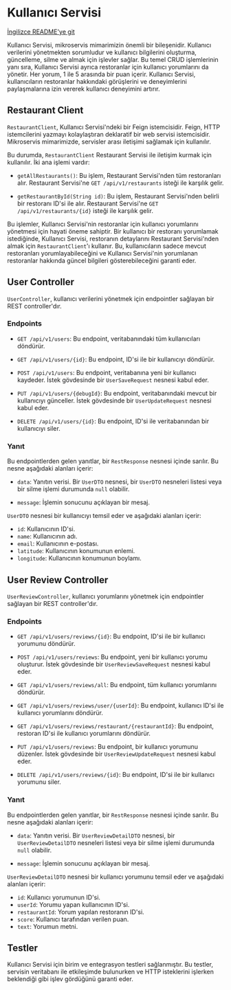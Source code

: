 # Kullanıcı Servisi

[İngilizce README'ye git](README.md)

Kullanıcı Servisi, mikroservis mimarimizin önemli bir bileşenidir. Kullanıcı verilerini yönetmekten sorumludur ve kullanıcı bilgilerini oluşturma, güncelleme, silme ve almak için işlevler sağlar. Bu temel CRUD işlemlerinin yanı sıra, Kullanıcı Servisi ayrıca restoranlar için kullanıcı yorumlarını da yönetir. Her yorum, 1 ile 5 arasında bir puan içerir. Kullanıcı Servisi, kullanıcıların restoranlar hakkındaki görüşlerini ve deneyimlerini paylaşmalarına izin vererek kullanıcı deneyimini artırır.

## Restaurant Client

`RestaurantClient`, Kullanıcı Servisi'ndeki bir Feign istemcisidir. Feign, HTTP istemcilerini yazmayı kolaylaştıran deklaratif bir web servisi istemcisidir. Mikroservis mimarimizde, servisler arası iletişimi sağlamak için kullanılır.

Bu durumda, `RestaurantClient` Restaurant Servisi ile iletişim kurmak için kullanılır. İki ana işlemi vardır:

- `getAllRestaurants()`: Bu işlem, Restaurant Servisi'nden tüm restoranları alır. Restaurant Servisi'ne `GET /api/v1/restaurants` isteği ile karşılık gelir.

- `getRestaurantById(String id)`: Bu işlem, Restaurant Servisi'nden belirli bir restoranı ID'si ile alır. Restaurant Servisi'ne `GET /api/v1/restaurants/{id}` isteği ile karşılık gelir.

Bu işlemler, Kullanıcı Servisi'nin restoranlar için kullanıcı yorumlarını yönetmesi için hayati öneme sahiptir. Bir kullanıcı bir restoranı yorumlamak istediğinde, Kullanıcı Servisi, restoranın detaylarını Restaurant Servisi'nden almak için `RestaurantClient`'ı kullanır. Bu, kullanıcıların sadece mevcut restoranları yorumlayabileceğini ve Kullanıcı Servisi'nin yorumlanan restoranlar hakkında güncel bilgileri gösterebileceğini garanti eder.

## User Controller

`UserController`, kullanıcı verilerini yönetmek için endpointler sağlayan bir REST controller'dır.

### Endpoints

- `GET /api/v1/users`: Bu endpoint, veritabanındaki tüm kullanıcıları döndürür.

- `GET /api/v1/users/{id}`: Bu endpoint, ID'si ile bir kullanıcıyı döndürür.

- `POST /api/v1/users`: Bu endpoint, veritabanına yeni bir kullanıcı kaydeder. İstek gövdesinde bir `UserSaveRequest` nesnesi kabul eder.

- `PUT /api/v1/users/{debugId}`: Bu endpoint, veritabanındaki mevcut bir kullanıcıyı günceller. İstek gövdesinde bir `UserUpdateRequest` nesnesi kabul eder.

- `DELETE /api/v1/users/{id}`: Bu endpoint, ID'si ile veritabanından bir kullanıcıyı siler.

### Yanıt

Bu endpointlerden gelen yanıtlar, bir `RestResponse` nesnesi içinde sarılır. Bu nesne aşağıdaki alanları içerir:

- `data`: Yanıtın verisi. Bir `UserDTO` nesnesi, bir `UserDTO` nesneleri listesi veya bir silme işlemi durumunda `null` olabilir.

- `message`: İşlemin sonucunu açıklayan bir mesaj.

`UserDTO` nesnesi bir kullanıcıyı temsil eder ve aşağıdaki alanları içerir:

- `id`: Kullanıcının ID'si.
- `name`: Kullanıcının adı.
- `email`: Kullanıcının e-postası.
- `latitude`: Kullanıcının konumunun enlemi.
- `longitude`: Kullanıcının konumunun boylamı.


## User Review Controller

`UserReviewController`, kullanıcı yorumlarını yönetmek için endpointler sağlayan bir REST controller'dır.

### Endpoints

- `GET /api/v1/users/reviews/{id}`: Bu endpoint, ID'si ile bir kullanıcı yorumunu döndürür.

- `POST /api/v1/users/reviews`: Bu endpoint, yeni bir kullanıcı yorumu oluşturur. İstek gövdesinde bir `UserReviewSaveRequest` nesnesi kabul eder.

- `GET /api/v1/users/reviews/all`: Bu endpoint, tüm kullanıcı yorumlarını döndürür.
- `GET /api/v1/users/reviews/user/{userId}`: Bu endpoint, kullanıcı ID'si ile kullanıcı yorumlarını döndürür.

- `GET /api/v1/users/reviews/restaurant/{restaurantId}`: Bu endpoint, restoran ID'si ile kullanıcı yorumlarını döndürür.

- `PUT /api/v1/users/reviews`: Bu endpoint, bir kullanıcı yorumunu düzenler. İstek gövdesinde bir `UserReviewUpdateRequest` nesnesi kabul eder.

- `DELETE /api/v1/users/reviews/{id}`: Bu endpoint, ID'si ile bir kullanıcı yorumunu siler.

### Yanıt

Bu endpointlerden gelen yanıtlar, bir `RestResponse` nesnesi içinde sarılır. Bu nesne aşağıdaki alanları içerir:

- `data`: Yanıtın verisi. Bir `UserReviewDetailDTO` nesnesi, bir `UserReviewDetailDTO` nesneleri listesi veya bir silme işlemi durumunda `null` olabilir.

- `message`: İşlemin sonucunu açıklayan bir mesaj.

`UserReviewDetailDTO` nesnesi bir kullanıcı yorumunu temsil eder ve aşağıdaki alanları içerir:

- `id`: Kullanıcı yorumunun ID'si.
- `userId`: Yorumu yapan kullanıcının ID'si.
- `restaurantId`: Yorum yapılan restoranın ID'si.
- `score`: Kullanıcı tarafından verilen puan.
- `text`: Yorumun metni.

## Testler

Kullanıcı Servisi için birim ve entegrasyon testleri sağlanmıştır. Bu testler, servisin veritabanı ile etkileşimde bulunurken ve HTTP isteklerini işlerken beklendiği gibi işlev gördüğünü garanti eder.
